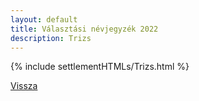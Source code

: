 ```yaml
---
layout: default
title: Választási névjegyzék 2022
description: Trizs
---
```


{% include settlementHTMLs/Trizs.html %}

[Vissza](./)